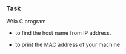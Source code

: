 ### Task

Wria C program

- to find the host name from IP address.

- to print the MAC address of your machine

